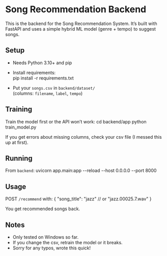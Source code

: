 # Song Recommendation Backend

This is the backend for the Song Recommendation System. It’s built with FastAPI and uses a simple hybrid ML model (genre + tempo) to suggest songs.

## Setup

- Needs Python 3.10+ and pip
- Install requirements:  
  pip install -r requirements.txt

- Put your `songs.csv` in `backend/dataset/`  
  (columns: `filename`, `label`, `tempo`)

## Training

Train the model first or the API won’t work:
cd backend/app
python train_model.py

If you get errors about missing columns, check your csv file (I messed this up at first).

## Running

From `backend`:
uvicorn app.main:app --reload --host 0.0.0.0 --port 8000

## Usage

POST `/recommend` with:
{
"song_title": "jazz" // or "jazz.00025.7.wav"
}

You get recommended songs back.

## Notes

- Only tested on Windows so far.
- If you change the csv, retrain the model or it breaks.
- Sorry for any typos, wrote this quick!
